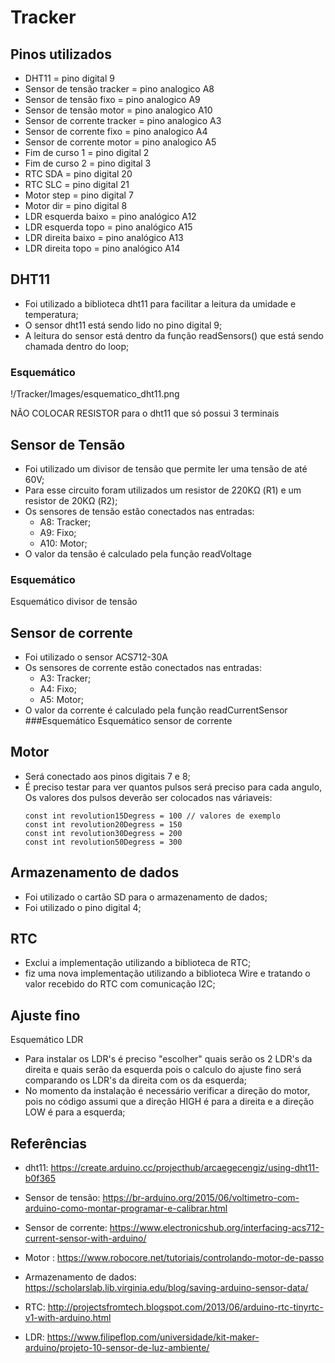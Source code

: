 # Tracker

## Pinos utilizados
 - DHT11 = pino digital 9
 - Sensor de tensão tracker = pino analogico A8
 - Sensor de tensão fixo = pino analogico A9
 - Sensor de tensão motor = pino analogico A10
 - Sensor de corrente tracker = pino analogico A3
 - Sensor de corrente fixo = pino analogico A4
 - Sensor de corrente motor = pino analogico A5
 - Fim de curso 1 = pino digital 2
 - Fim de curso 2 = pino digital 3
 - RTC SDA = pino digital 20
 - RTC SLC = pino digital 21
 - Motor step = pino digital 7
 - Motor dir = pino digital 8
 - LDR esquerda baixo = pino analógico A12
 - LDR esquerda topo = pino analógico A15
 - LDR direita baixo = pino analógico A13
 - LDR direita topo = pino analógico A14

## DHT11
 - Foi utilizado a biblioteca dht11 para facilitar a leitura da umidade e temperatura;
 - O sensor dht11 está sendo lido no pino digital 9;
 - A leitura do sensor está dentro da função readSensors() que está sendo chamada dentro do loop;
### Esquemático
!/Tracker/Images/esquematico_dht11.png

NÃO COLOCAR RESISTOR para o dht11 que só possui 3 terminais

## Sensor de Tensão
 - Foi utilizado um divisor de tensão que permite ler uma tensão de até 60V;
 - Para esse circuito foram utilizados um resistor de 220KΩ (R1) e um resistor de 20KΩ (R2);
 - Os sensores de tensão estão conectados nas entradas:
   - A8: Tracker;
   - A9: Fixo;
   - A10: Motor;
 - O valor da tensão é calculado pela função readVoltage
### Esquemático
Esquemático divisor de tensão

## Sensor de corrente
 - Foi utilizado o sensor ACS712-30A
 - Os sensores de corrente estão conectados nas entradas:
   - A3: Tracker;
   - A4: Fixo;
   - A5: Motor;
 - O valor da corrente é calculado pela função readCurrentSensor
###Esquemático
Esquemático sensor de corrente

## Motor
 - Será conectado aos pinos digitais 7 e 8;
 - É preciso testar para ver quantos pulsos será preciso para cada angulo, Os valores dos pulsos deverão ser colocados nas váriaveis:
   ```
   const int revolution15Degress = 100 // valores de exemplo
   const int revolution20Degress = 150
   const int revolution30Degress = 200
   const int revolution50Degress = 300
   ```
## Armazenamento de dados
 - Foi utilizado o cartão SD para o armazenamento de dados;
 - Foi utilizado o pino digital 4;

## RTC
 - Exclui a implementação utilizando a biblioteca de RTC;
 - fiz uma nova implementação utilizando a biblioteca Wire e tratando o valor recebido do RTC com comunicação I2C;

## Ajuste fino
Esquemático LDR

 - Para instalar os LDR's é preciso "escolher" quais serão os 2 LDR's da direita e quais serão da esquerda pois o calculo do ajuste fino será comparando os LDR's da direita com os da esquerda;
 - No momento da instalação é necessário verificar a direção do motor, pois no código assumi que a direção HIGH é para a direita e a direção LOW é para a esquerda;

## Referências
 - dht11: https://create.arduino.cc/projecthub/arcaegecengiz/using-dht11-b0f365

 - Sensor de tensão: https://br-arduino.org/2015/06/voltimetro-com-arduino-como-montar-programar-e-calibrar.html

 - Sensor de corrente: https://www.electronicshub.org/interfacing-acs712-current-sensor-with-arduino/

 - Motor : https://www.robocore.net/tutoriais/controlando-motor-de-passo

 - Armazenamento de dados: https://scholarslab.lib.virginia.edu/blog/saving-arduino-sensor-data/

 - RTC: http://projectsfromtech.blogspot.com/2013/06/arduino-rtc-tinyrtc-v1-with-arduino.html

 - LDR: https://www.filipeflop.com/universidade/kit-maker-arduino/projeto-10-sensor-de-luz-ambiente/
